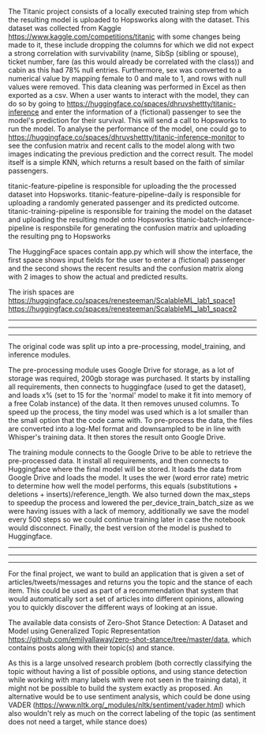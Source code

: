 The Titanic project consists of a locally executed training step from which the resulting model is uploaded to Hopsworks along with the dataset. This dataset was collected from Kaggle https://www.kaggle.com/competitions/titanic with some changes being made to it, these include dropping the columns for which we did not expect a strong correlation with survivability (name, SibSp (sibling or spouse), ticket number, fare (as this would already be correlated with the class)) and cabin as this had 78% null entries. Furthermore, sex was converted to a numerical value by mapping female to 0 and male to 1, and rows with null values were removed. This data cleaning was performed in Excel as then exported as a csv. 
When a user wants to interact with the model, they can do so by going to https://huggingface.co/spaces/dhruvshettty/titanic-inference and enter the information of a (fictional) passenger to see the model's prediction for their survival. This will send a call to Hopsworks to run the model.
To analyse the performance of the model, one could go to https://huggingface.co/spaces/dhruvshettty/titanic-inference-monitor to see the confusion matrix and recent calls to the model along with two images indicating the previous prediction and the correct result.
The model itself is a simple KNN, which returns a result based on the faith of similar passengers.

titanic-feature-pipeline is responsible for uploading the the processed dataset into Hopsworks.
titanic-feature-pipeline-daily is responsible for uploading a randomly generated passenger and its predicted outcome.
titanic-training-pipeline is responsible for training the model on the dataset and uploading the resulting model onto Hopsworks
titanic-batch-inference-pipeline is responsbile for generating the confusion matrix and uploading the resulting png to Hopsworks 

The HuggingFace spaces contain app.py which will show the interface, the first space shows input fields for the user to enter a (fictional) passenger and the second shows the recent results and the confusion matrix along with 2 images to show the actual and predicted results.

The irish spaces are
https://huggingface.co/spaces/renesteeman/ScalableML_lab1_space1
https://huggingface.co/spaces/renesteeman/ScalableML_lab1_space2

--------------------------------------------------------------------------------------------------------------------------------------------------------------------------
--------------------------------------------------------------------------------------------------------------------------------------------------------------------------
--------------------------------------------------------------------------------------------------------------------------------------------------------------------------

The original code was split up into a pre-processing, model_training, and inference modules. 

The pre-processing module uses Google Drive for storage, as a lot of storage was required, 200gb storage was purchased. It starts by installing all requirements, then connects to huggingface (used to get the dataset), and loads x% (set to 15 for the 'normal' model to make it fit into memory of a free Colab instance) of the data. It then removes unused columns. To speed up the process, the tiny model was used which is a lot smaller than the small option that the code came with. To pre-process the data, the files are converted into a log-Mel format and downsampled to be in line with Whisper's training data. It then stores the result onto Google Drive. 

The training module connects to the Google Drive to be able to retrieve the pre-processed data. It install all requirements, and then connects to Huggingface where the final model will be stored. It loads the data from Google Drive and loads the model. It uses the wer (word error rate) metric to determine how well the model performs, this equals (substitutions + deletions + inserts)/reference_length. We also turned down the max_steps to speedup the process and lowered the per_device_train_batch_size as we were having issues with a lack of memory, additionally we save the model every 500 steps so we could continue training later in case the notebook would disconnect. Finally, the best version of the model is pushed to Huggingface.


--------------------------------------------------------------------------------------------------------------------------------------------------------------------------
--------------------------------------------------------------------------------------------------------------------------------------------------------------------------
--------------------------------------------------------------------------------------------------------------------------------------------------------------------------

For the final project, we want to build an application that is given a set of articles/tweets/messages and returns you the topic and the stance of each item. This could be used as part of a recommendation that system that would automatically sort a set of articles into different opinions, allowing you to quickly discover the different ways of looking at an issue.

The available data consists of Zero-Shot Stance Detection: A Dataset and Model using Generalized Topic Representation https://github.com/emilyallaway/zero-shot-stance/tree/master/data, which contains posts along with their topic(s) and stance. 

As this is a large unsolved research problem (both correctly classifying the topic without having a list of possible options, and using stance detection while working with many labels with were not seen in the training data), it might not be possible to build the system exactly as proposed. An alternative would be to use sentiment analysis, which could be done using VADER (https://www.nltk.org/_modules/nltk/sentiment/vader.html) which also wouldn't rely as much on the correct labeling of the topic (as sentiment does not need a target, while stance does)

 
